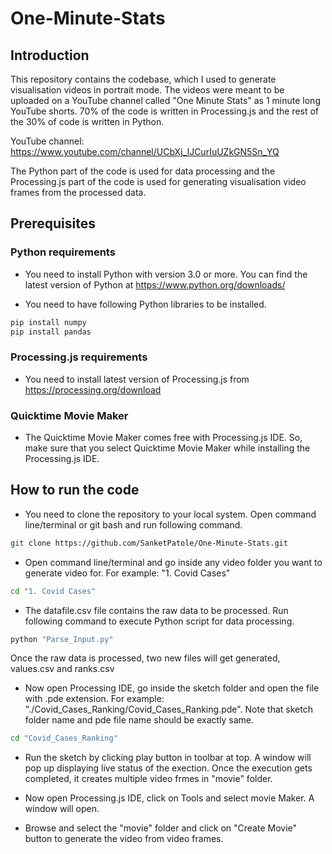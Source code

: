# One-Minute-Stats


## Introduction

This repository contains the codebase, which I used to generate visualisation videos in portrait mode.
The videos were meant to be uploaded on a YouTube channel called "One Minute Stats" as 1 minute long YouTube shorts.
70% of the code is written in Processing.js and the rest of the 30% of code is written in Python.

YouTube channel: https://www.youtube.com/channel/UCbXj_IJCurIuUZkGN5Sn_YQ

The Python part of the code is used for data processing and the Processing.js part of the code is used for generating  visualisation video frames from the processed data.


## Prerequisites

### Python requirements

* You need to install Python with version 3.0 or more. You can find the latest version of Python at https://www.python.org/downloads/

* You need to have following Python libraries to be installed.
```sh
pip install numpy
pip install pandas
```

### Processing.js requirements

* You need to install latest version of Processing.js from https://processing.org/download

### Quicktime Movie Maker

* The Quicktime Movie Maker comes free with Processing.js IDE. So, make sure that you select Quicktime Movie Maker while installing the Processing.js IDE.


## How to run the code

* You need to clone the repository to your local system. Open command line/terminal or git bash and run following command.
```sh
git clone https://github.com/SanketPatole/One-Minute-Stats.git
```

* Open command line/terminal and go inside any video folder you want to generate video for. For example: "1. Covid Cases"
```sh
cd "1. Covid Cases"
```

* The datafile.csv file contains the raw data to be processed. Run following command to execute Python script for data processing.
```sh
python "Parse_Input.py"
```

Once the raw data is processed, two new files will get generated, values.csv and ranks.csv

* Now open Processing IDE, go inside the sketch folder and open the file with .pde extension. For example: "./Covid_Cases_Ranking/Covid_Cases_Ranking.pde". Note that sketch folder name and pde file name should be exactly same.
```sh
cd "Covid_Cases_Ranking"
```

* Run the sketch by clicking play button in toolbar at top. A window will pop up displaying live status of the exection. Once the execution gets completed, it creates multiple video frmes in "movie" folder.

* Now open Processing.js IDE, click on Tools and select movie Maker. A window will open.

* Browse and select the "movie" folder and click on "Create Movie" button to generate the video from video frames.
